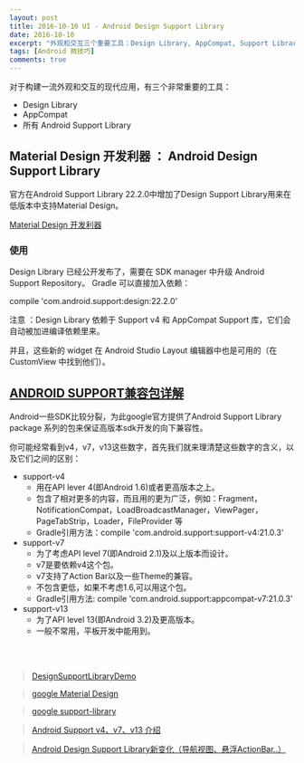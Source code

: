 ```yaml
---
layout: post
title: 2016-10-10 UI - Android Design Support Library
date: 2016-10-10
excerpt: "外观和交互三个重要工具：Design Library, AppCompat, Support Library"
tags: [Android 微技巧]
comments: true
---
```


对于构建一流外观和交互的现代应用，有三个非常重要的工具：

- Design Library
- AppCompat
- 所有 Android Support Library

## Material Design 开发利器 ： Android Design Support Library

官方在Android Support Library 22.2.0中增加了Design Support Library用来在低版本中支持Material Design。

[Material Design 开发利器](http://www.open-open.com/lib/view/open1433490948291.html)

### 使用
Design Library 已经公开发布了，需要在 SDK manager 中升级 Android Support Repository。  Gradle 可以直接加入依赖：

compile 'com.android.support:design:22.2.0'

注意 ：Design Library 依赖于 Support v4 和 AppCompat Support 库，它们会自动被加进编译依赖里来。

并且，这些新的 widget 在 Android Studio Layout 编辑器中也是可用的（在 CustomView 中找到他们）。

## [ANDROID SUPPORT兼容包详解 ](http://stormzhang.com/android/2015/03/29/android-support-library/)

Android一些SDK比较分裂，为此google官方提供了Android Support Library package 系列的包来保证高版本sdk开发的向下兼容性。

你可能经常看到v4，v7，v13这些数字，首先我们就来理清楚这些数字的含义，以及它们之间的区别：

- support-v4
    - 用在API lever 4(即Android 1.6)或者更高版本之上。
    - 包含了相对更多的内容，而且用的更为广泛，例如：Fragment，NotificationCompat，LoadBroadcastManager，ViewPager，PageTabStrip，Loader，FileProvider 等
    - Gradle引用方法：compile 'com.android.support:support-v4:21.0.3'
- support-v7
    - 为了考虑API level 7(即Android 2.1)及以上版本而设计。
    - v7是要依赖v4这个包。
    - v7支持了Action Bar以及一些Theme的兼容。
    - 不包含更低，如果不考虑1.6,可以用这个包。
    - Gradle引用方法: compile 'com.android.support:appcompat-v7:21.0.3'
- support-v13
    - 为了API level 13(即Android 3.2)及更高版本。
    - 一般不常用，平板开发中能用到。

<br>
<br>


> [DesignSupportLibraryDemo](https://github.com/xuyisheng/DesignSupportLibraryDemo)

> [google Material Design](https://www.google.com/design/spec/layout/structure.html#)

> [google support-library](https://developer.android.com/topic/libraries/support-library/features.html)

> [Android Support v4、v7、v13 介绍](http://blog.csdn.net/sunpeng1117/article/details/20696425)

> [Android Design Support Library新变化（导航视图、悬浮ActionBar..）](http://www.open-open.com/lib/view/open1433473787104.html)
